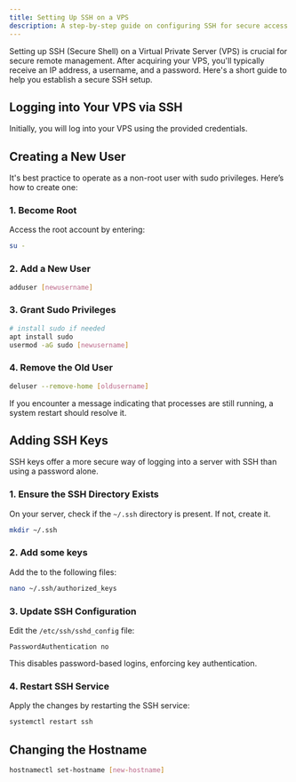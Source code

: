 ```yaml
---
title: Setting Up SSH on a VPS
description: A step-by-step guide on configuring SSH for secure access to your VPS.
---
```


Setting up SSH (Secure Shell) on a Virtual Private Server (VPS) is crucial for secure remote management. After acquiring your VPS, you'll typically receive an IP address, a username, and a password. Here's a short guide to help you establish a secure SSH setup.

## Logging into Your VPS via SSH
Initially, you will log into your VPS using the provided credentials.


## Creating a New User
It's best practice to operate as a non-root user with sudo privileges. Here’s how to create one:

### 1. Become Root
Access the root account by entering:
```bash
su -
```

### 2. Add a New User
```bash
adduser [newusername]
```

### 3. Grant Sudo Privileges
```bash
# install sudo if needed
apt install sudo
usermod -aG sudo [newusername]
```

### 4. Remove the Old User
```bash
deluser --remove-home [oldusername]
```
If you encounter a message indicating that processes are still running, a system restart should resolve it.


## Adding SSH Keys
SSH keys offer a more secure way of logging into a server with SSH than using a password alone.

### 1. Ensure the SSH Directory Exists
On your server, check if the `~/.ssh` directory is present. If not, create it.
```bash
mkdir ~/.ssh
```

### 2. Add some keys
Add the to the following files:
```bash
nano ~/.ssh/authorized_keys
```

### 3. Update SSH Configuration
Edit the `/etc/ssh/sshd_config` file:
```
PasswordAuthentication no
```
This disables password-based logins, enforcing key authentication.

### 4. Restart SSH Service
Apply the changes by restarting the SSH service:
```bash
systemctl restart ssh
```


## Changing the Hostname
```bash
hostnamectl set-hostname [new-hostname]
```